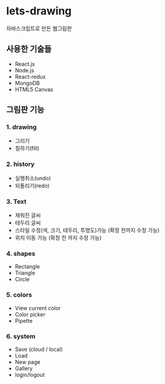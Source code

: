 # lets-drawing

자바스크립트로 만든 웹그림판

## 사용한 기술들

- React.js
- Node.js
- React-redux
- MongoDB
- HTML5 Canvas

## 그림판 기능

### 1. drawing

- 그리기
- 칠하기(fill)

### 2. history

- 실행취소(undo)
- 되돌리기(redo)

### 3. Text

- 채워진 글씨
- 테두리 글씨
- 스타일 수정(색, 크기, 테두리, 투명도)가능 (확정 전까지 수정 가능)
- 위치 이동 가능 (확정 전 까지 수정 가능)

### 4. shapes

- Rectangle
- Triangle
- Circle

### 5. colors

- View current color
- Color picker
- Pipette

### 6. system

- Save (cloud / local)
- Load
- New page
- Gallery
- login/logout
